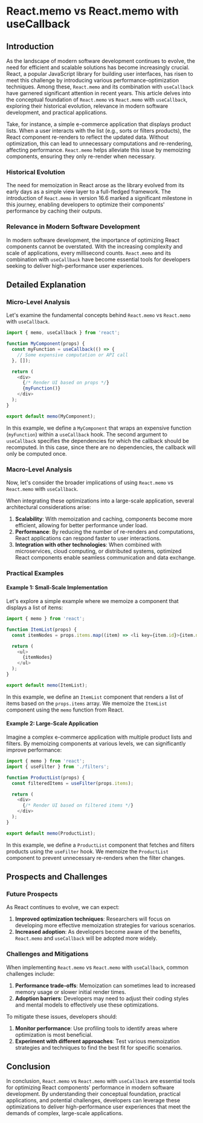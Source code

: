 # React.memo vs React.memo with useCallback
## Introduction

As the landscape of modern software development continues to evolve, the need for efficient and scalable solutions has become increasingly crucial. React, a popular JavaScript library for building user interfaces, has risen to meet this challenge by introducing various performance-optimization techniques. Among these, `React.memo` and its combination with `useCallback` have garnered significant attention in recent years. This article delves into the conceptual foundation of `React.memo` vs `React.memo` with `useCallback`, exploring their historical evolution, relevance in modern software development, and practical applications.

Take, for instance, a simple e-commerce application that displays product lists. When a user interacts with the list (e.g., sorts or filters products), the React component re-renders to reflect the updated data. Without optimization, this can lead to unnecessary computations and re-rendering, affecting performance. `React.memo` helps alleviate this issue by memoizing components, ensuring they only re-render when necessary.

### Historical Evolution

The need for memoization in React arose as the library evolved from its early days as a simple view layer to a full-fledged framework. The introduction of `React.memo` in version 16.6 marked a significant milestone in this journey, enabling developers to optimize their components' performance by caching their outputs.

### Relevance in Modern Software Development

In modern software development, the importance of optimizing React components cannot be overstated. With the increasing complexity and scale of applications, every millisecond counts. `React.memo` and its combination with `useCallback` have become essential tools for developers seeking to deliver high-performance user experiences.

## Detailed Explanation

### Micro-Level Analysis

Let's examine the fundamental concepts behind `React.memo` vs `React.memo` with `useCallback`.

```javascript
import { memo, useCallback } from 'react';

function MyComponent(props) {
  const myFunction = useCallback(() => {
    // Some expensive computation or API call
  }, []);

  return (
    <div>
      {/* Render UI based on props */}
      {myFunction()}
    </div>
  );
}

export default memo(MyComponent);
```

In this example, we define a `MyComponent` that wraps an expensive function (`myFunction`) within a `useCallback` hook. The second argument to `useCallback` specifies the dependencies for which the callback should be recomputed. In this case, since there are no dependencies, the callback will only be computed once.

### Macro-Level Analysis

Now, let's consider the broader implications of using `React.memo` vs `React.memo` with `useCallback`.

When integrating these optimizations into a large-scale application, several architectural considerations arise:

1. **Scalability**: With memoization and caching, components become more efficient, allowing for better performance under load.
2. **Performance**: By reducing the number of re-renders and computations, React applications can respond faster to user interactions.
3. **Integration with other technologies**: When combined with microservices, cloud computing, or distributed systems, optimized React components enable seamless communication and data exchange.

### Practical Examples

#### Example 1: Small-Scale Implementation

Let's explore a simple example where we memoize a component that displays a list of items:

```javascript
import { memo } from 'react';

function ItemList(props) {
  const itemNodes = props.items.map((item) => <li key={item.id}>{item.name}</li>);

  return (
    <ul>
      {itemNodes}
    </ul>
  );
}

export default memo(ItemList);
```

In this example, we define an `ItemList` component that renders a list of items based on the `props.items` array. We memoize the `ItemList` component using the `memo` function from React.

#### Example 2: Large-Scale Application

Imagine a complex e-commerce application with multiple product lists and filters. By memoizing components at various levels, we can significantly improve performance:

```javascript
import { memo } from 'react';
import { useFilter } from './filters';

function ProductList(props) {
  const filteredItems = useFilter(props.items);

  return (
    <div>
      {/* Render UI based on filtered items */}
    </div>
  );
}

export default memo(ProductList);
```

In this example, we define a `ProductList` component that fetches and filters products using the `useFilter` hook. We memoize the `ProductList` component to prevent unnecessary re-renders when the filter changes.

## Prospects and Challenges

### Future Prospects

As React continues to evolve, we can expect:

1. **Improved optimization techniques**: Researchers will focus on developing more effective memoization strategies for various scenarios.
2. **Increased adoption**: As developers become aware of the benefits, `React.memo` and `useCallback` will be adopted more widely.

### Challenges and Mitigations

When implementing `React.memo` vs `React.memo` with `useCallback`, common challenges include:

1. **Performance trade-offs**: Memoization can sometimes lead to increased memory usage or slower initial render times.
2. **Adoption barriers**: Developers may need to adjust their coding styles and mental models to effectively use these optimizations.

To mitigate these issues, developers should:

1. **Monitor performance**: Use profiling tools to identify areas where optimization is most beneficial.
2. **Experiment with different approaches**: Test various memoization strategies and techniques to find the best fit for specific scenarios.

## Conclusion

In conclusion, `React.memo` vs `React.memo` with `useCallback` are essential tools for optimizing React components' performance in modern software development. By understanding their conceptual foundation, practical applications, and potential challenges, developers can leverage these optimizations to deliver high-performance user experiences that meet the demands of complex, large-scale applications.